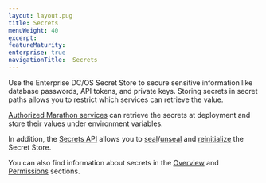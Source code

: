```yaml
---
layout: layout.pug
title: Secrets
menuWeight: 40
excerpt:
featureMaturity:
enterprise: true
navigationTitle:  Secrets
---
```


Use the Enterprise DC/OS Secret Store to secure sensitive information like database passwords, API tokens, and private keys. Storing secrets in secret paths allows you to restrict which services can retrieve the value. 

[Authorized Marathon services](/docs/1.9/overview/security/spaces/) can retrieve the secrets at deployment and store their values under environment variables. 

In addition, the [Secrets API](/docs/1.9/security/secrets/secrets-api/) allows you to [seal](/docs/1.9/security/secrets/seal-store/)/[unseal](/docs/1.9/security/secrets/unseal-store/) and [reinitialize](/docs/1.9/security/secrets/custom-key/) the Secret Store. 

You can also find information about secrets in the [Overview](/docs/1.9/overview/security/secrets/) and [Permissions](/docs/1.9/security/perms-reference/#secrets) sections.


